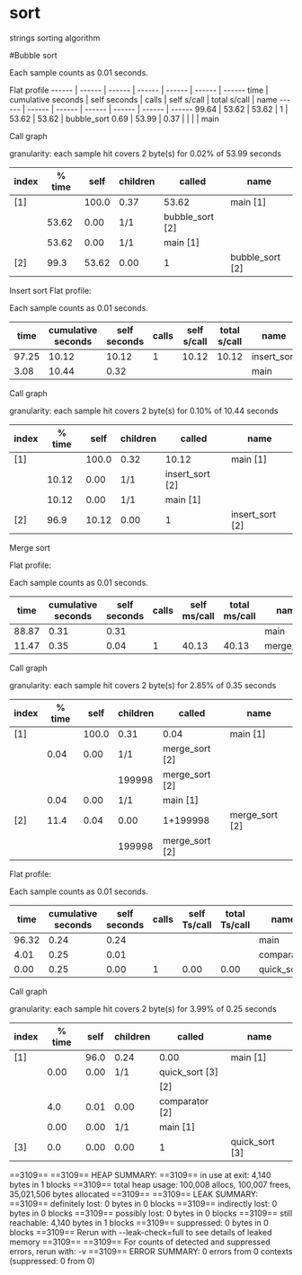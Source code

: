 # sort
strings sorting algorithm

#Bubble sort




Each sample counts as 0.01 seconds.

Flat  profile
------ | ------ | ------ | ------ | ------ | ------ | ------ 
   time | cumulative seconds | self seconds | calls | self s/call | total s/call | name 
------ | ------ | ------ | ------ | ------ | ------ | ------ 
 99.64 |  53.62 |  53.62 |  1 |  53.62 |  53.62 |  bubble_sort 
 0.69 |  53.99 |  0.37 |  |  |  |  main 


Call graph





granularity: each sample hit covers 2 byte(s) for 0.02% of 53.99 seconds


 index | % time | self | children | called | name <spontaneous> 
------ | ------ | ------ | ------ | ------ | ------ 
 [1] |  |  100.0 |  0.37 |  53.62 |  main  [1]
 |  |  53.62 |  0.00 |  1/1 |  bubble_sort  [2]
 |  |  53.62 |  0.00 |  1/1 |  main  [1]
 [2] |  99.3 |  53.62 |  0.00 |  1 |  bubble_sort  [2]



Insert sort
Flat  profile:



Each sample counts as 0.01 seconds.

   time | cumulative seconds | self seconds | calls | self s/call | total s/call | name 
------ | ------ | ------ | ------ | ------ | ------ | ------ 
 97.25 |  10.12 |  10.12 |  1 |  10.12 |  10.12 |  insert_sort 
 3.08 |  10.44 |  0.32 |  |  |  |  main 


Call graph





granularity: each sample hit covers 2 byte(s) for 0.10% of 10.44 seconds


 index | % time | self | children | called | name <spontaneous> 
------ | ------ | ------ | ------ | ------ | ------ 
 [1] |  |  100.0 |  0.32 |  10.12 |  main  [1]
 |  |  10.12 |  0.00 |  1/1 |  insert_sort  [2]
 |  |  10.12 |  0.00 |  1/1 |  main  [1]
 [2] |  96.9 |  10.12 |  0.00 |  1 |  insert_sort  [2]



Merge sort

Flat  profile:



Each sample counts as 0.01 seconds.

   time | cumulative seconds | self seconds | calls | self ms/call | total ms/call | name 
------ | ------ | ------ | ------ | ------ | ------ | ------ 
 88.87 |  0.31 |  0.31 |  |  |  |  main 
 11.47 |  0.35 |  0.04 |  1 |  40.13 |  40.13 |  merge_sort 


Call graph





granularity: each sample hit covers 2 byte(s) for 2.85% of 0.35 seconds


 index | % time | self | children | called | name <spontaneous> 
------ | ------ | ------ | ------ | ------ | ------ 
 [1] |  |  100.0 |  0.31 |  0.04 |  main  [1]
 |  |  0.04 |  0.00 |  1/1 |  merge_sort  [2]
 |  |  |  |  199998 |  merge_sort  [2]
 |  |  0.04 |  0.00 |  1/1 |  main  [1]
 [2] |  11.4 |  0.04 |  0.00 |  1+199998 |  merge_sort  [2]
 |  |  |  |  199998 |  merge_sort  [2]


Flat  profile:



Each sample counts as 0.01 seconds.

   time | cumulative seconds | self seconds | calls | self Ts/call | total Ts/call | name 
------ | ------ | ------ | ------ | ------ | ------ | ------ 
 96.32 |  0.24 |  0.24 |  |  |  |  main 
 4.01 |  0.25 |  0.01 |  |  |  |  comparator 
 0.00 |  0.25 |  0.00 |  1 |  0.00 |  0.00 |  quick_sort 


Call graph





granularity: each sample hit covers 2 byte(s) for 3.99% of 0.25 seconds


 index | % time | self | children | called | name <spontaneous> 
------ | ------ | ------ | ------ | ------ | ------ 
 [1] |  |  96.0 |  0.24 |  0.00 |  main  [1]
 |  |  0.00 |  0.00 |  1/1 |  quick_sort  [3]
 |  |  |  |  |  <spontaneous>  [2]
 |  |  4.0 |  0.01 |  0.00 |  comparator  [2]
 |  |  0.00 |  0.00 |  1/1 |  main  [1]
 [3] |  0.0 |  0.00 |  0.00 |  1 |  quick_sort  [3]

==3109== 
==3109== HEAP SUMMARY:
==3109==     in use at exit: 4,140 bytes in 1 blocks
==3109==   total heap usage: 100,008 allocs, 100,007 frees, 35,021,506 bytes allocated
==3109== 
==3109== LEAK SUMMARY:
==3109==    definitely lost: 0 bytes in 0 blocks
==3109==    indirectly lost: 0 bytes in 0 blocks
==3109==      possibly lost: 0 bytes in 0 blocks
==3109==    still reachable: 4,140 bytes in 1 blocks
==3109==         suppressed: 0 bytes in 0 blocks
==3109== Rerun with --leak-check=full to see details of leaked memory
==3109== 
==3109== For counts of detected and suppressed errors, rerun with: -v
==3109== ERROR SUMMARY: 0 errors from 0 contexts (suppressed: 0 from 0)


